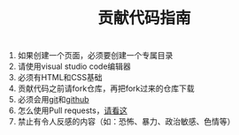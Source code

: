 # <h1 align="center">贡献代码指南<h1>

1. 如果创建一个页面，必须要创建一个专属目录
2. 请使用visual studio code编辑器
3. 必须有HTML和CSS基础
4. 贡献代码之前请fork仓库，再把fork过来的仓库下载
5. 必须会用[git](https://git-scm.com/)和[github](https://github.com/)
6. 怎么使用Pull requests，[请看这](https://www.bilibili.com/video/BV1o44y1E7Mq)
7. 禁止有令人反感的内容（如：恐怖、暴力、政治敏感、色情等）